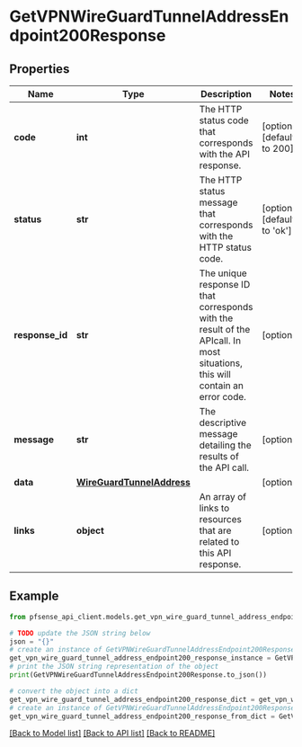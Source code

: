 # GetVPNWireGuardTunnelAddressEndpoint200Response


## Properties

Name | Type | Description | Notes
------------ | ------------- | ------------- | -------------
**code** | **int** | The HTTP status code that corresponds with the API response. | [optional] [default to 200]
**status** | **str** | The HTTP status message that corresponds with the HTTP status code. | [optional] [default to 'ok']
**response_id** | **str** | The unique response ID that corresponds with the result of the APIcall. In most situations, this will contain an error code. | [optional] 
**message** | **str** | The descriptive message detailing the results of the API call. | [optional] 
**data** | [**WireGuardTunnelAddress**](WireGuardTunnelAddress.md) |  | [optional] 
**links** | **object** | An array of links to resources that are related to this API response. | [optional] 

## Example

```python
from pfsense_api_client.models.get_vpn_wire_guard_tunnel_address_endpoint200_response import GetVPNWireGuardTunnelAddressEndpoint200Response

# TODO update the JSON string below
json = "{}"
# create an instance of GetVPNWireGuardTunnelAddressEndpoint200Response from a JSON string
get_vpn_wire_guard_tunnel_address_endpoint200_response_instance = GetVPNWireGuardTunnelAddressEndpoint200Response.from_json(json)
# print the JSON string representation of the object
print(GetVPNWireGuardTunnelAddressEndpoint200Response.to_json())

# convert the object into a dict
get_vpn_wire_guard_tunnel_address_endpoint200_response_dict = get_vpn_wire_guard_tunnel_address_endpoint200_response_instance.to_dict()
# create an instance of GetVPNWireGuardTunnelAddressEndpoint200Response from a dict
get_vpn_wire_guard_tunnel_address_endpoint200_response_from_dict = GetVPNWireGuardTunnelAddressEndpoint200Response.from_dict(get_vpn_wire_guard_tunnel_address_endpoint200_response_dict)
```
[[Back to Model list]](../README.md#documentation-for-models) [[Back to API list]](../README.md#documentation-for-api-endpoints) [[Back to README]](../README.md)


